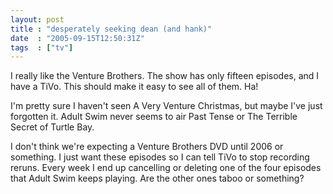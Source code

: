 ```yaml
---
layout: post
title : "desperately seeking dean (and hank)"
date  : "2005-09-15T12:50:31Z"
tags  : ["tv"]
---
```

I really like the Venture Brothers.  The show has only fifteen episodes, and I have a TiVo.  This should make it easy to see all of them.  Ha!

I'm pretty sure I haven't seen A Very Venture Christmas, but maybe I've just forgotten it.  Adult Swim never seems to air Past Tense or The Terrible Secret of Turtle Bay.

I don't think we're expecting a Venture Brothers DVD until 2006 or something. I just want these episodes so I can tell TiVo to stop recording reruns.  Every week I end up cancelling or deleting one of the four episodes that Adult Swim keeps playing.  Are the other ones taboo or something? 
